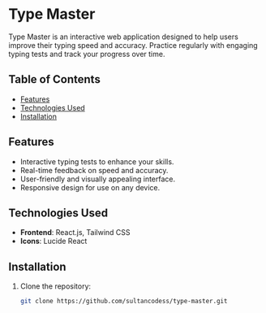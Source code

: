 # Type Master

Type Master is an interactive web application designed to help users improve their typing speed and accuracy. Practice regularly with engaging typing tests and track your progress over time.

## Table of Contents
- [Features](#features)
- [Technologies Used](#technologies-used)
- [Installation](#installation)

## Features
- Interactive typing tests to enhance your skills.
- Real-time feedback on speed and accuracy.
- User-friendly and visually appealing interface.
- Responsive design for use on any device.

## Technologies Used
- **Frontend**: React.js, Tailwind CSS
- **Icons**: Lucide React

## Installation

1. Clone the repository:
   ```bash
   git clone https://github.com/sultancodess/type-master.git
